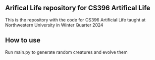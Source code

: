 ## Arifical Life repository for CS396 Artifical Life

This is the repository with the code for CS396 Artificial Life taught at Northwestern University in Winter Quarter 2024

## How to use
Run main.py to generate random creatures and evolve them
